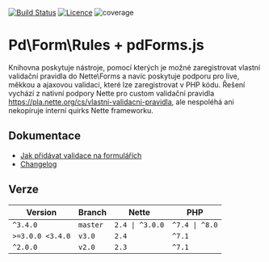 [![Build Status](https://travis-ci.com/peckadesign/pdForms.svg?branch=master)](https://travis-ci.com/peckadesign/pdForms)
[![Licence](https://img.shields.io/packagist/l/pd/forms.svg?style=flat-square)](https://packagist.org/packages/pd/forms)
![coverage](https://img.shields.io/badge/coverage-75%25-green)

# Pd\Form\Rules + pdForms.js
Knihovna poskytuje nástroje, pomocí kterých je možné zaregistrovat vlastní validační pravidla do Nette\Forms a navíc poskytuje podporu pro live, měkkou a ajaxovou validaci, které lze zaregistrovat  v PHP kódu. Řešení vychází z nativní podpory Nette pro custom validační pravidla https://pla.nette.org/cs/vlastni-validacni-pravidla, ale nespoléhá ani nekopíruje interní quirks Nette frameworku.

## Dokumentace

- [Jak přidávat validace na formulářích](doc/index.md)
- [Changelog](https://github.com/peckadesign/pdForms/releases)

## Verze

Version  | Branch   | Nette  | PHP     |
---------|----------|--------|---------|
`^3.4.0` | `master` | `2.4 \| ^3.0.0`  | `^7.4 \| ^8.0` |
`>=3.0.0 <3.4.0` | `v3.0` | `2.4`  | `^7.1` |
`^2.0.0` | `v2.0`   | `2.3`  | `^7.1` |
